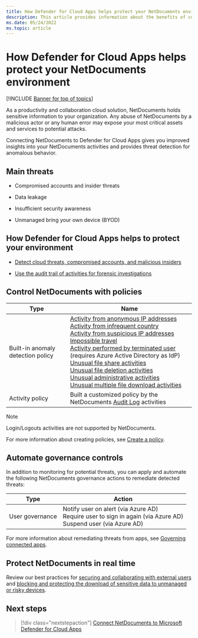 ```yaml
---
title: How Defender for Cloud Apps helps protect your NetDocuments environment
description: This article provides information about the benefits of connecting your NetDocuments app to Defender for Cloud Apps using the API connector for visibility and control over use.
ms.date: 05/24/2022
ms.topic: article
---
```

# How Defender for Cloud Apps helps protect your NetDocuments environment

[!INCLUDE [Banner for top of topics](includes/banner.md)]

As a productivity and collaboration cloud solution, NetDocuments holds sensitive information to your organization. Any abuse of NetDocuments by a malicious actor or any human error may expose your most critical assets and services to potential attacks.

Connecting NetDocuments to Defender for Cloud Apps gives you improved insights into your NetDocuments activities and provides threat detection for anomalous behavior.

## Main threats

- Compromised accounts and insider threats

- Data leakage

- Insufficient security awareness

- Unmanaged bring your own device (BYOD)

## How Defender for Cloud Apps helps to protect your environment

- [Detect cloud threats, compromised accounts, and malicious insiders](best-practices.md#detect-cloud-threats-compromised-accounts-malicious-insiders-and-ransomware)

- [Use the audit trail of activities for forensic investigations](best-practices.md#use-the-audit-trail-of-activities-for-forensic-investigations)

## Control NetDocuments with policies

| **Type**                           | **Name**                                                     |
| ---------------------------------- | ------------------------------------------------------------ |
| Built-in  anomaly detection policy | [Activity from   anonymous IP addresses](anomaly-detection-policy.md#activity-from-anonymous-ip-addresses)  <br /> [Activity from   infrequent country](anomaly-detection-policy.md#activity-from-infrequent-country) <br /> [Activity from   suspicious IP addresses](anomaly-detection-policy.md#activity-from-suspicious-ip-addresses)  <br /> [Impossible travel](anomaly-detection-policy.md#impossible-travel)  <br /> [Activity   performed by terminated user](anomaly-detection-policy.md#activity-performed-by-terminated-user) (requires Azure Active Directory as IdP) <br /> [Unusual file share activities](anomaly-detection-policy.md#unusual-activities-by-user)  <br /> [Unusual file deletion activities](anomaly-detection-policy.md#unusual-activities-by-user) <br /> [Unusual   administrative activities](anomaly-detection-policy.md#unusual-activities-by-user)  <br /> [Unusual multiple file download activities](anomaly-detection-policy.md#unusual-activities-by-user)  |
| Activity  policy                   | Built a customized policy by the NetDocuments [Audit Log](https://support.netdocuments.com/hc/en-us/articles/205220260-Consolidated-Activity-Log) activities |

>[!NOTE]
>Login/Logouts activities are not supported by NetDocuments.

For more information about creating policies, see [Create a policy](control-cloud-apps-with-policies.md#create-a-policy).

## Automate governance controls

In addition to monitoring for potential threats, you can apply and automate the following NetDocuments governance actions to remediate detected threats:

| **Type**        | **Action**                                                   |
| --------------- | ------------------------------------------------------------ |
| User governance | Notify user on  alert (via Azure AD)<br />  Require user to sign in again (via Azure AD)   <br /> Suspend user (via Azure AD) |

For more information about remediating threats from apps, see [Governing connected apps](governance-actions.md).

## Protect NetDocuments in real time

Review our best practices for [securing and collaborating with external users](best-practices.md#secure-collaboration-with-external-users-by-enforcing-real-time-session-controls) and [blocking and protecting the download of sensitive data to unmanaged or risky devices](best-practices.md#block-and-protect-download-of-sensitive-data-to-unmanaged-or-risky-devices).

## Next steps

> [!div class="nextstepaction"]
> [Connect NetDocuments to Microsoft Defender for Cloud Apps](connect-netdocuments-to-microsoft-defender-for-cloud-apps.md)
